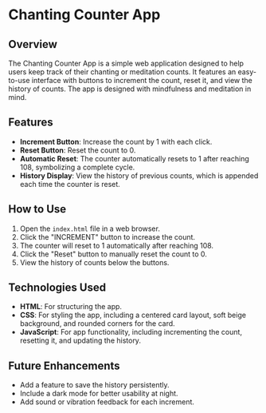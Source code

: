 # Chanting Counter App

## Overview

The Chanting Counter App is a simple web application designed to help users keep track of their chanting or meditation counts. It features an easy-to-use interface with buttons to increment the count, reset it, and view the history of counts. The app is designed with mindfulness and meditation in mind.

## Features

- **Increment Button**: Increase the count by 1 with each click.
- **Reset Button**: Reset the count to 0.
- **Automatic Reset**: The counter automatically resets to 1 after reaching 108, symbolizing a complete cycle.
- **History Display**: View the history of previous counts, which is appended each time the counter is reset.

## How to Use

1. Open the `index.html` file in a web browser.
2. Click the "INCREMENT" button to increase the count.
3. The counter will reset to 1 automatically after reaching 108.
4. Click the "Reset" button to manually reset the count to 0.
5. View the history of counts below the buttons.

## Technologies Used

- **HTML**: For structuring the app.
- **CSS**: For styling the app, including a centered card layout, soft beige background, and rounded corners for the card.
- **JavaScript**: For app functionality, including incrementing the count, resetting it, and updating the history.

## Future Enhancements

- Add a feature to save the history persistently.
- Include a dark mode for better usability at night.
- Add sound or vibration feedback for each increment.
